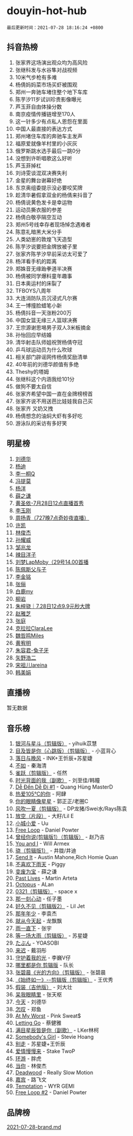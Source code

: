 # douyin-hot-hub

`最后更新时间：2021-07-28 18:16:24 +0800`

## 抖音热榜

1. 张家界这场演出观众均为高风险
1. 张继科发与水谷隼对战视频
1. 10米气步枪有多难
1. 杨倩妈妈菜市场买虾被围观
1. 郑州一奔驰车堵住整个地下车库
1. 陈芋汐11岁试训珍贵影像曝光
1. 芦玉菲自由体操分数
1. 南京疫情传播链增至170人
1. 这一针多少有点私人恩怨在里面
1. 中国人最直接的表达方式
1. 郑州堵住车库的奔驰车主发声
1. 福原爱就像羊村里的小灰灰
1. 俄罗斯跳水选手最后一跳0分
1. 没想到许昕唱歌这么好听
1. 芦玉菲掉杠
1. 刘诗雯谈混双决赛失利
1. 金星的舞台谢幕好绝
1. 东京奥组委提示没必要咬奖牌
1. 趁清华暑假拿双金的杨倩来抖音了
1. 杨倩说黄色发卡是幸运物
1. 运动员撕衣服的参差
1. 杨倩白敬亭隔空互动
1. 郑州5号线幸存者现场悼念遇难者
1. 陈意礼暗黑大米分手
1. 人类幼崽的敦煌飞天造型
1. 陈芋汐说要把金牌放被子里
1. 张家齐陈芋汐早前采访太可爱了
1. 杨洋看手机的距离
1. 郑姝音无缘跆拳道半决赛
1. 杨倩被同学爆料童年趣事
1. 日本奥运村的床裂了
1. TFBOYS八周年
1. 大连消防队员沉浸式凡尔赛
1. 王一博撞脸蜡笔小新
1. 杨倩抖音一天涨粉200万
1. 中国女篮无缘三人篮球决赛
1. 王宗源谢思埸男子双人3米板摘金
1. 孙怡回应早结婚
1. 清华射击队师姐祝贺杨倩夺冠
1. 乒乓球运动员为什么吹球
1. 相关部门辟谣网传杨倩奖励清单
1. 40年前的刘德华颜值有多绝
1. Theshy的塔姆
1. 张继科这个内涵我给101分
1. 做狗不要太自信
1. 张家齐希望中国一直在金牌榜榜首
1. 张家齐说不用送芭比娃娃我自己买
1. 张家齐 又奶又拽
1. 杨倩想念的油焖大虾有多好吃
1. 游泳队的采访有多好笑

## 明星榜

1. [刘德华](https://www.iesdouyin.com/share/user/562575903556992?sec_uid=MS4wLjABAAAAU7ibxriLF-GSBF5QKa1Op9hxcMAPVmzmXwXqqvMfrhs)
1. [杨迪](https://www.iesdouyin.com/share/user/59613940436?sec_uid=MS4wLjABAAAAEuj9XLaCT2xX3yFI9mDeaBvYw8HTFN8Pf6ReRNwLJG4)
1. [李一桐Q](https://www.iesdouyin.com/share/user/3812745345775134?sec_uid=MS4wLjABAAAAPAycCvya_yQvt99oAC5exV2SSKmJfcK4opQPRxPewCUFXRNBLtkugS0Q9-5JLzh4)
1. [冯提莫](https://www.iesdouyin.com/share/user/58958068057?sec_uid=MS4wLjABAAAAbgCnupO_NGaTAmzWnXSivCeHWrOe0wC2ZcpNvVoQfEk)
1. [杨洋](https://www.iesdouyin.com/share/user/87701259337?sec_uid=MS4wLjABAAAAOpJGiYjSCWcc2XSJ03nPGQtOdYc-Z3OAKHeJPu5yOs4)
1. [薛之谦](https://www.iesdouyin.com/share/user/96392803790?sec_uid=MS4wLjABAAAAV9gNIy6uaO24sU0-g3Uz_kxHqIRYQrKqDXtLSBtsm5E)
1. [黄圣依-7月28日12点直播首秀](https://www.iesdouyin.com/share/user/93235016331?sec_uid=MS4wLjABAAAALjZMajz2zHBMrfYQqtRyKTMrU8G9XHrjw2FA8QGkNZE)
1. [李玉刚](https://www.iesdouyin.com/share/user/93070705572?sec_uid=MS4wLjABAAAAaBcrUUGVhBDfPtBa4D6qQKc6XpvAxii-ImVWyNZJJOQ)
1. [周扬青（727晚7点奇妙夜直播）](https://www.iesdouyin.com/share/user/94523065049?sec_uid=MS4wLjABAAAAATpnb7tnKRvQfeojO4rHjgQsp9orfdR68bK-NuVEeqY)
1. [许凯](https://www.iesdouyin.com/share/user/74885334220?sec_uid=MS4wLjABAAAA1lmOnZRQ70GGdNlv9GfnuPVGSBvTVXeW0HDskx7HhGU)
1. [林俊杰](https://www.iesdouyin.com/share/user/96002438550?sec_uid=MS4wLjABAAAAsM8Wy8XADF-I22FwBdnb7-5Q4btEr0v89UQu8NRu29g)
1. [孙耀威](https://www.iesdouyin.com/share/user/94517847754?sec_uid=MS4wLjABAAAAzFwssMnR_vWRnQp8fDzOm3iXLpW3OuD2Hm13DotkCi0)
1. [邹兆龙](https://www.iesdouyin.com/share/user/3126665394534163?sec_uid=MS4wLjABAAAA-9fn4rofIawOygJAqdC3h4M10bLiAaKdAYVKiKAOETVAyEYZpt00chcUsF8vjN8a)
1. [辣目洋子](https://www.iesdouyin.com/share/user/61176912743?sec_uid=MS4wLjABAAAAaa8Sw5JjTO5o_LZPEZ0QhO-RIw6sK_QcazsF70oW-ks)
1. [刘梦LapMoby（29号14.00首播](https://www.iesdouyin.com/share/user/73034611499?sec_uid=MS4wLjABAAAA4SzYAQ0SApCbJqgJVR_k7hnFzxj1nqimQKMw2GDivic)
1. [陈佩斯父与子](https://www.iesdouyin.com/share/user/97117915687?sec_uid=MS4wLjABAAAAhsi-e3XXzqPPcOzEClkEna2LOeKP8aENLueuQHDlC_M)
1. [李金铭](https://www.iesdouyin.com/share/user/2897954945654360?sec_uid=MS4wLjABAAAA_1OiHbgncZo7y3QNgqspLoWfOAkIAZlDjvycKoUNkARfEh1Cxdw_Yfd6mE8kSFZB)
1. [张俪](https://www.iesdouyin.com/share/user/62741533697?sec_uid=MS4wLjABAAAAsXkb2OBQIasuTtHOavgoUpSUNRkjiVFC4jDbIMml81w)
1. [白鹿my](https://www.iesdouyin.com/share/user/67262082771?sec_uid=MS4wLjABAAAAORCDztC7TcHbBDZ4e6JwLx6CfMzl-OIOLx6YKrcIA-U)
1. [柳岩](https://www.iesdouyin.com/share/user/2613650662?sec_uid=MS4wLjABAAAAYzvfhHu8gZaQ8Z0F9MGpjokYlNp13_KdW6eD6OLvaYg)
1. [朱梓骁｜7.28日12点9.9元秒大牌](https://www.iesdouyin.com/share/user/64036627979?sec_uid=MS4wLjABAAAAap4V4ShgmTBxsTl5JgKYnkywnroBJKyLRxAFAUHsD_0)
1. [赵雅芝](https://www.iesdouyin.com/share/user/3975481239542439?sec_uid=MS4wLjABAAAABnmE74Vx-zQfx9GaUpZ2W3W1OCttG7J1LD203K798FFK4F-czAF2-Z0z8SjRq-Pg)
1. [张庭](https://www.iesdouyin.com/share/user/98282802298?sec_uid=MS4wLjABAAAAmvx03_4dmvU4IouLcpVqVvabF3rgKym0WjOjLoVqPos)
1. [克拉拉ClaraLee](https://www.iesdouyin.com/share/user/62910551816?sec_uid=MS4wLjABAAAAAJdO1lVACAkRdL-wx0U3FpCPg9K7M5sgv--kz_UXPZo)
1. [魏哲鸣Miles](https://www.iesdouyin.com/share/user/88586924758?sec_uid=MS4wLjABAAAACj4PDeeIjG7aMMSYqD3qDaLBQ9JcLC0CbsEPvO-gO5E)
1. [黄宥明](https://www.iesdouyin.com/share/user/59987315253?sec_uid=MS4wLjABAAAARLigrGSo04ZcM2CeixVboxtKGdiLOU0HP7UtRvgwpls)
1. [朱容君-兔子牙](https://www.iesdouyin.com/share/user/97682711563?sec_uid=MS4wLjABAAAAIJrPdreQJViuB5hb0K6slORPBCK6GqdatAKPVDeSwdI)
1. [矢野浩二](https://www.iesdouyin.com/share/user/104397172057?sec_uid=MS4wLjABAAAAE_EHa9uFGJD_aouq9aPdgqRgbTT1qeNRp_VTGERlJEo)
1. [宋祖儿lareina](https://www.iesdouyin.com/share/user/59012382977?sec_uid=MS4wLjABAAAAhJ7Cgq--cQCh7T62qP31wvyNFYBSWOlTb9b1KgIwuYQ)
1. [韩美娟](https://www.iesdouyin.com/share/user/99714411562?sec_uid=MS4wLjABAAAAQQ-lyuRQd8FmZqZulytetGTNQ0R5exPhc25F8xgaf5M)

## 直播榜

暂无数据

## 音乐榜

1. [银河与星斗（剪辑版）](https://sf6-cdn-tos.douyinstatic.com/obj/tos-cn-ve-2774/cd29a9dd83664524b056312707bcfe34) - yihuik苡慧
1. [目及皆是你（心跳版）（剪辑版）]() - 小蓝背心
1. [落日与晚风]() - INK+王忻辰+苏星婕
1. [不如]() - 秦海清
1. [雀跃（剪辑版）](https://sf6-cdn-tos.douyinstatic.com/obj/tos-cn-ve-2774/356110bdf35046709dae918f997d25eb) - 任然
1. [时光背面的我（副歌）](https://sf6-cdn-tos.douyinstatic.com/obj/tos-cn-ve-2774/d5c634788d8245f796314952f28e1891) - 刘至佳/韩瞳
1. [Dễ Đến Dễ Đi #1](https://sf6-cdn-tos.douyinstatic.com/obj/tos-cn-ve-2774/4e58392c02f4464b95e03b05e0066366) - Quang Hùng MasterD
1. [热爱105°C的你](https://sf6-cdn-tos.douyinstatic.com/obj/tos-cn-ve-2774/c5e9fc4cfddc4726a87d35b4f9a1dbcb) - 阿肆
1. [你的眼睛像星星]() - 郭正正/老圈C
1. [风吹一夏（剪辑版）](https://sf6-cdn-tos.douyinstatic.com/obj/tos-cn-ve-2774/64b5a4609eb843c29c974d39d4d5d058) - DP龙猪/Swei水/Rays陈袁
1. [放空（片段）]() - 大籽/Lil E
1. [小城小爱]() - Uu
1. [Free Loop](https://sf3-cdn-tos.douyinstatic.com/obj/tos-cn-ve-2774/6bf7cbdca7a54b26983694a314531bd4) - Daniel Powter
1. [曾经你说(剪辑版1）（剪辑版）](https://sf6-cdn-tos.douyinstatic.com/obj/tos-cn-ve-2774/009731e932704ed28ba74617e292f8c0) - 赵乃吉
1. [You and I](https://sf6-cdn-tos.douyinstatic.com/obj/tos-cn-ve-2774/6d41d079cdc24be0b6a3311869b3fa44) - Will Armex
1. [骁（剪辑版1）](https://sf3-cdn-tos.douyinstatic.com/obj/tos-cn-ve-2774/f5e7b591f7bc490ca7c8b4c9887ba028) - 井胧/井迪
1. [Send It](https://sf6-cdn-tos.douyinstatic.com/obj/tos-cn-ve-2774/45bdbf78005146529d550a75a4788eba) - Austin Mahone,Rich Homie Quan
1. [不喜欢下雨天](https://sf6-cdn-tos.douyinstatic.com/obj/tos-cn-ve-2774/852e661ca674439691c7d22da173b963) - Piggy
1. [变废为宝]() - 薛之谦
1. [Past Lives](https://sf6-cdn-tos.douyinstatic.com/obj/tos-cn-ve-2774/201a624b4b4f47d4ac8c895a2c7aeb32) - Martin Arteta
1. [Octopus](https://sf3-cdn-tos.douyinstatic.com/obj/tos-cn-ve-2774/9c39477599524807b58e6e5ad9b84a13) - ALan
1. [0321（剪辑版）](https://sf6-cdn-tos.douyinstatic.com/obj/tos-cn-ve-2774/ddabdde60e614d5eb4202c3336f49d30) - space x
1. [那一刻心动](https://sf6-cdn-tos.douyinstatic.com/obj/tos-cn-ve-2774/4c0ed00133e3439592b4741c72acc6f3) - 任子墨
1. [好久不见（剪辑版2）](https://sf6-cdn-tos.douyinstatic.com/obj/tos-cn-ve-2774/82e4fd8e1c1148e7b6aaed1a5c081341) - Lil Jet
1. [那年年少](https://sf6-cdn-tos.douyinstatic.com/obj/tos-cn-ve-2774/9350f7d1dd09442789665f48073a72c4) - 李袁杰
1. [就从今天起](https://sf6-cdn-tos.douyinstatic.com/obj/tos-cn-ve-2774/a2bfc0570f8645caaebf0580affa3504) - 龙飘飘
1. [雨一直下](https://sf3-cdn-tos.douyinstatic.com/obj/tos-cn-ve-2774/b6a3f3f8d4d441a5a960bf7de26e36c7) - 张宇
1. [等一场大雨（剪辑版）](https://sf6-cdn-tos.douyinstatic.com/obj/tos-cn-ve-2774/f4673a81db09438f96544a655cb62183) - 苏星婕
1. [たぶん](https://sf3-cdn-tos.douyinstatic.com/obj/tos-cn-ve-2774/eb1a39bc8eb3453fb2dbb699693355be) - YOASOBI
1. [来迟]() - 戴羽彤
1. [守护着我的光](https://sf6-cdn-tos.douyinstatic.com/obj/tos-cn-ve-2774/9df800f62ae04a7191b9ab23ff6e329b) - 李巍V仔
1. [哪里都是你 剪辑版]() - 队长
1. [张碧晨《光的方向》（剪辑版）](https://sf6-cdn-tos.douyinstatic.com/obj/tos-cn-ve-2774/80fe956e74914f2db2b6ef2647448a22) - 张碧晨
1. [《始终如一》--剪辑版（剪辑版）](https://sf6-cdn-tos.douyinstatic.com/obj/tos-cn-ve-2774/0811166758944c53a5c682ebd0f4e27d) - 王优秀
1. [假装（吉他版）](https://sf6-cdn-tos.douyinstatic.com/obj/tos-cn-ve-2774/3e1d4774b8e64977aaec60c991369e0d) - 刘大壮
1. [呆我眼睛里](https://sf6-cdn-tos.douyinstatic.com/obj/tos-cn-ve-2774/dec5dbd0ccec4f0581e9c2b2a25efc4d) - 张天枢
1. [今天]() - 刘德华
1. [怎叹](https://sf6-cdn-tos.douyinstatic.com/obj/tos-cn-ve-2774/66b23b4108a942e986f0e770385c8781) - 郑鱼
1. [At My Worst](https://sf6-cdn-tos.douyinstatic.com/obj/tos-cn-ve-2774/e27c2d66fe624dd2a0d70f38698e2680) - Pink Sweat$
1. [Letting Go]() - 蔡健雅
1. [满目星辰皆是你（副歌）](https://sf6-cdn-tos.douyinstatic.com/obj/tos-cn-ve-2774/f750c9d3284c45dd99ebf8d39f9dbe68) - LKer林柯
1. [Somebody's Girl](https://sf6-cdn-tos.douyinstatic.com/obj/tos-cn-ve-2774/1c1606c5bb40493a9ffe77142fc829bc) - Stevie Hoang
1. [别走]() - 苏星婕+王忻辰
1. [爱情慢慢来](https://sf3-cdn-tos.douyinstatic.com/obj/tos-cn-ve-2774/28c7f5aba8f24e70a45e8db8c3fce8a2) - Stake TwoP
1. [环游]() - 胖虎
1. [当你]() - 林俊杰
1. [Deadwood](https://sf6-cdn-tos.douyinstatic.com/obj/tos-cn-ve-2774/882e84b7e9614929a7c18eb14ac746ca) - Really Slow Motion
1. [嘉宾](https://sf3-cdn-tos.douyinstatic.com/obj/tos-cn-ve-2774/dbca83ff9925425f8692a03c7f7dec0d) - 路飞文
1. [Temptation](https://sf6-cdn-tos.douyinstatic.com/obj/tos-cn-ve-2774/529fd1351f1b4384b2eac3d7ab66aca5) - WYR GEMI
1. [Free Loop #2](https://sf3-cdn-tos.douyinstatic.com/obj/tos-cn-ve-2774/282f0dc166b7490ab2dd6833d30a54c8) - Daniel Powter

## 品牌榜

[2021-07-28-brand.md](2021-07-28-brand.md)
